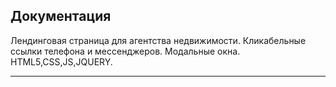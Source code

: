 ## Документация

Лендинговая страница для агентства недвижимости.
Кликабельные ссылки телефона и мессенджеров. Модальные окна.
HTML5,CSS,JS,JQUERY.

---
